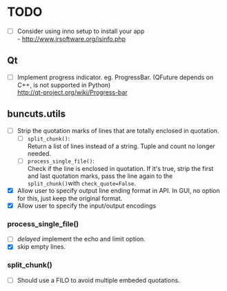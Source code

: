 TODO
====

- [ ] Consider using inno setup to install your app  
      - http://www.jrsoftware.org/isinfo.php

## Qt

- [ ] Implement progress indicator. eg. ProgressBar.
      (QFuture depends on C++, is not supported in Python)  
      http://qt-project.org/wiki/Progress-bar

## buncuts.utils

- [ ] Strip the quotation marks of lines that are
      totally enclosed in quotation.
  - [ ] `split_chunk()`:  
        Return a list of lines instead of a string.
        Tuple and count no longer needed.
  - [ ] `process_single_file()`:  
        Check if the line is enclosed in quotation.
        If it's true, strip the first and last quotation marks,
        pass the line again to the `split_chunk()`with `check_quote=False`.
- [x] Allow user to specify output line ending format in API.
      In GUI, no option for this, just keep the original format.  
- [x] Allow user to specify the input/output encodings

### process_single_file()

- [ ] _delayed_ implement the echo and limit option.
- [x] skip empty lines.

### split_chunk()

- [ ] Should use a FILO to avoid multiple embeded quotations.
